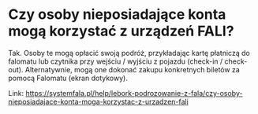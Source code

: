 # Czy osoby nieposiadające konta mogą korzystać z urządzeń FALI?


Tak. Osoby te mogą opłacić swoją podróż, przykładając kartę płatniczą do falomatu lub czytnika przy wejściu / wyjściu z pojazdu (check\-in / check\-out). Alternatywnie, mogą one dokonać zakupu konkretnych biletów za pomocą Falomatu (ekran dotykowy).




Link: https://systemfala.pl/help/lebork-podrozowanie-z-fala/czy-osoby-nieposiadajace-konta-moga-korzystac-z-urzadzen-fali
